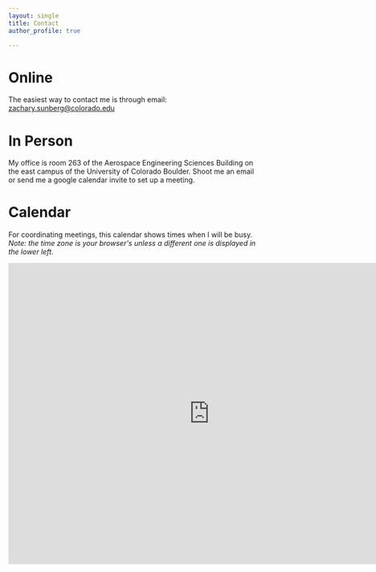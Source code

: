 ```yaml
---
layout: single
title: Contact
author_profile: true

---
```


# Online

The easiest way to contact me is through email: [zachary.sunberg@colorado.edu](mailto:zachary.sunberg@colorado.edu)

# In Person

My office is room 263 of the Aerospace Engineering Sciences Building on the east campus of the University of Colorado Boulder. Shoot me an email or send me a google calendar invite to set up a meeting.

# Calendar

For coordinating meetings, this calendar shows times when I will be busy. *Note: the time zone is your browser's unless a different one is displayed in the lower left.*

<iframe src="https://calendar.google.com/calendar/embed?height=600&amp;wkst=1&amp;bgcolor=%23ffffff&amp;src=emFzdTMyMTNAY29sb3JhZG8uZWR1&amp;src=c3VuYmVyZ3phY2hAZ21haWwuY29t&amp;color=%239D7000&amp;color=%238A2D38&amp;mode=WEEK&amp;title=Zachary%20Sunberg" style="border-width:0" width="800" height="600" frameborder="0" scrolling="no"></iframe>
